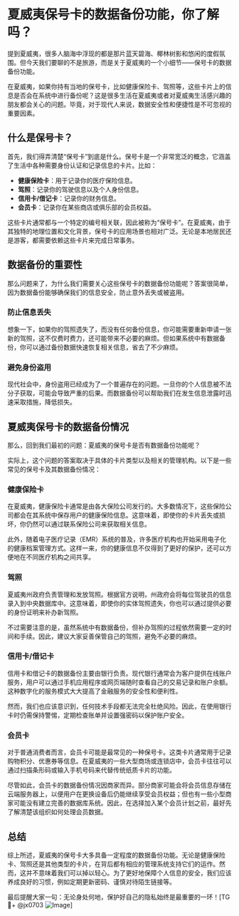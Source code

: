 # 夏威夷保号卡的数据备份功能，你了解吗？

提到夏威夷，很多人脑海中浮现的都是那片蓝天碧海、椰林树影和悠闲的度假氛围。但今天我们要聊的不是旅游，而是关于夏威夷的一个小细节——保号卡的数据备份功能。

在夏威夷，如果你持有当地的保号卡，比如健康保险卡、驾照等，这些卡片上的信息是否会在系统中进行备份呢？这是很多生活在夏威夷或者对夏威夷生活感兴趣的朋友都会关心的问题。毕竟，对于现代人来说，数据安全性和便捷性是不可忽视的重要因素。

## 什么是保号卡？

首先，我们得弄清楚“保号卡”到底是什么。保号卡是一个非常宽泛的概念，它涵盖了生活中各种需要身份认证和记录信息的卡片。比如：

- **健康保险卡**：用于记录你的医疗保险信息。
- **驾照**：记录你的驾驶信息以及个人身份信息。
- **信用卡/借记卡**：记录你的财务信息。
- **会员卡**：记录你在某些商店或俱乐部的会员权益。

这些卡片通常都与一个特定的编号相关联，因此被称为“保号卡”。在夏威夷，由于其独特的地理位置和文化背景，保号卡的应用场景也相对广泛。无论是本地居民还是游客，都需要依赖这些卡片来完成日常事务。

## 数据备份的重要性

那么问题来了，为什么我们需要关心这些保号卡的数据备份功能呢？答案很简单，因为数据备份能够确保我们的信息安全，防止意外丢失或被盗用。

### 防止信息丢失

想象一下，如果你的驾照遗失了，而没有任何备份信息，你可能需要重新申请一张新的驾照，这不仅费时费力，还可能带来不必要的麻烦。但如果系统中有数据备份，你可以通过备份数据快速恢复相关信息，省去了不少麻烦。

### 避免身份盗用

现代社会中，身份盗用已经成为了一个普遍存在的问题。一旦你的个人信息被不法分子获取，可能会导致严重的后果。而数据备份可以帮助我们在发生信息泄露时迅速采取措施，降低损失。

## 夏威夷保号卡的数据备份情况

那么，回到我们最初的问题：夏威夷的保号卡是否有数据备份功能呢？

实际上，这个问题的答案取决于具体的卡片类型以及相关的管理机构。以下是一些常见的保号卡及其数据备份情况：

### 健康保险卡

在夏威夷，健康保险卡通常是由各大保险公司发行的。大多数情况下，这些保险公司都会在其系统中保存用户的健康保险信息。这意味着，即使你的卡片丢失或损坏，你仍然可以通过联系保险公司来获取相关信息。

此外，随着电子医疗记录（EMR）系统的普及，许多医疗机构也开始采用电子化的健康档案管理方式。这样一来，你的健康信息不仅得到了更好的保护，还可以方便地在不同医疗机构之间共享。

### 驾照

夏威夷州政府负责管理和发放驾照。根据官方说明，州政府会将每位驾驶员的信息录入到中央数据库中。这意味着，即使你的实体驾照遗失，你也可以通过提供必要的身份证明来补办新驾照。

不过需要注意的是，虽然系统中有数据备份，但补办驾照的过程依然需要一定的时间和手续。因此，建议大家妥善保管自己的驾照，避免不必要的麻烦。

### 信用卡/借记卡

信用卡和借记卡的数据备份主要由银行负责。现代银行通常会为客户提供在线账户服务，用户可以通过手机应用程序或网页端随时查看自己的交易记录和账户余额。这种数字化的服务模式大大提高了金融服务的安全性和便利性。

然而，我们也应该意识到，任何技术手段都无法完全杜绝风险。因此，在使用银行卡时仍需保持警惕，定期检查账单并设置强密码以保护账户安全。

### 会员卡

对于普通消费者而言，会员卡可能是最常见的一种保号卡。这类卡片通常用于记录购物积分、优惠券等信息。在夏威夷的一些大型商场或连锁店中，会员卡往往可以通过扫描条形码或输入手机号码来代替传统纸质卡片的功能。

尽管如此，会员卡的数据备份情况因商家而异。部分商家可能会将会员信息存储在云端服务器上，以便用户在更换设备后仍能继续享受会员权益；但也有一些小型商家可能没有建立完善的数据库系统。因此，在选择加入某个会员计划之前，最好先了解清楚该组织如何处理会员数据。

## 总结

综上所述，夏威夷的保号卡大多具备一定程度的数据备份功能。无论是健康保险卡、驾照还是其他类型的卡片，在背后都有相应的管理系统支持它们的运作。然而，这并不意味着我们可以掉以轻心。为了更好地保障个人信息的安全，我们应该养成良好的习惯，例如定期更新密码、谨慎对待陌生链接等。

最后提醒大家一句：无论身处何地，保护好自己的隐私始终是最重要的一环！[TG💪+ @jx0703 ![Image](https://github.com/user-attachments/assets/dbca1d08-cadb-493c-b0ec-ad6f7a83f270)]